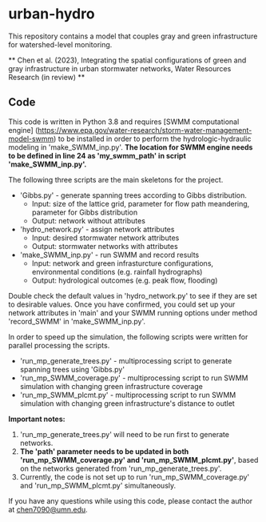 # urban-hydro 
This repository contains a model that couples gray and green infrastructure for watershed-level monitoring.

** Chen et al. (2023), Integrating the spatial configurations of green and gray infrastructure in urban stormwater networks, Water Resources Research (in review) **

## Code
This code is written in Python 3.8 and requires [SWMM computational engine] (https://www.epa.gov/water-research/storm-water-management-model-swmm) to be installed in order to perform the hydrologic-hydraulic modeling in 'make_SWMM_inp.py'. **The location for SWMM engine needs to be defined in line 24 as 'my_swmm_path' in script 'make_SWMM_inp.py'.**

The following three scripts are the main skeletons for the project. 

* 'Gibbs.py' - generate spanning trees according to Gibbs distribution. 
    - Input: size of the lattice grid, parameter for flow path meandering, parameter for Gibbs distribution
    - Output: network without attributes
* 'hydro_network.py' - assign network attributes
    - Input: desired stormwater network attributes
    - Output: stormwater networks with attributes
* 'make_SWMM_inp.py' - run SWMM and record results
    - Input: network and green infrasturcture configurations, environmental conditions (e.g. rainfall hydrographs)
    - Output: hydrological outcomes (e.g. peak flow, flooding)

Double check the default values in 'hydro_network.py' to see if they are set to desirable values. Once you have confirmed, you could set up your network attributes in 'main' and your SWMM running options under method 'record_SWMM' in 'make_SWMM_inp.py'. 

In order to speed up the simulation, the following scripts were written for parallel processing the scripts. 

* 'run_mp_generate_trees.py' - multiprocessing script to generate spanning trees using 'Gibbs.py'
* 'run_mp_SWMM_coverage.py' - multiprocessing script to run SWMM simulation with changing green infrastructure coverage
* 'run_mp_SWMM_plcmt.py' - multiprocessing script to run SWMM simulation with changing green infrastructure's distance to outlet

**Important notes:** 
1. 'run_mp_generate_trees.py' will need to be run first to generate networks. 
2. **The 'path' parameter needs to be updated in both 'run_mp_SWMM_coverage.py' and 'run_mp_SWMM_plcmt.py'**, based on the networks generated from 'run_mp_generate_trees.py'.
3. Currently, the code is not set up to run 'run_mp_SWMM_coverage.py' and 'run_mp_SWMM_plcmt.py' simultaneously. 

If you have any questions while using this code, please contact the author at chen7090@umn.edu.

